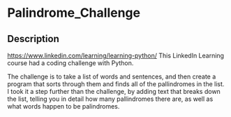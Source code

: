 # Palindrome_Challenge

## Description

https://www.linkedin.com/learning/learning-python/
This LinkedIn Learning course had a coding challenge with Python.

The challenge is to take a list of words and sentences, and then create a program that sorts through them and finds all of the pallindromes in the list. I took it a step further than the challenge, by adding text that breaks down the list, telling you in detail how many pallindromes there are, as well as what words happen to be palindromes.